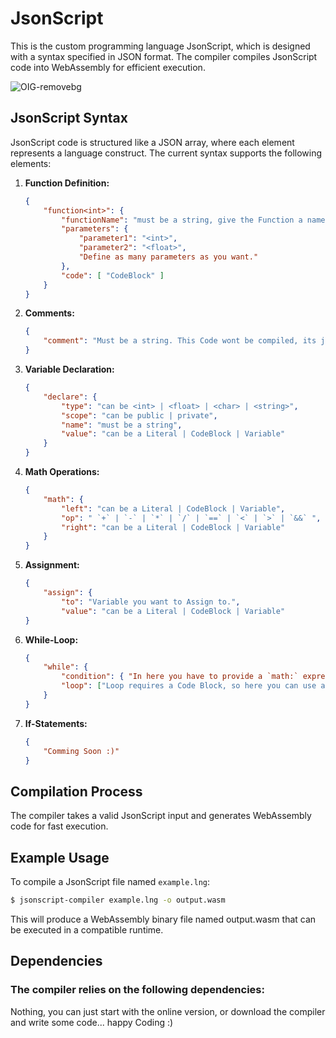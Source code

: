 # JsonScript

This is the custom programming language JsonScript, which is designed with a syntax specified in JSON format. The compiler compiles JsonScript code into WebAssembly for efficient execution.

![OIG-removebg](https://github.com/Muvels/JsonScript/assets/58641436/78230939-f7ae-4b77-8b96-b75994d16cfd)


## JsonScript Syntax

JsonScript code is structured like a JSON array, where each element represents a language construct. The current syntax supports the following elements:

1. **Function Definition:**
    ```json
    {
        "function<int>": {
            "functionName": "must be a string, give the Function a name",
            "parameters": {
                "parameter1": "<int>",
                "parameter2": "<float>",
                "Define as many parameters as you want."
            },
            "code": [ "CodeBlock" ]
        }
    }
    ```

2. **Comments:**
    ```json
    {
        "comment": "Must be a string. This Code wont be compiled, its just a comment"
    }
    ```

3. **Variable Declaration:**
    ```json
    {
        "declare": {
            "type": "can be <int> | <float> | <char> | <string>",
            "scope": "can be public | private",
            "name": "must be a string",
            "value": "can be a Literal | CodeBlock | Variable"
        }
    }
    ```

4. **Math Operations:**
    ```json
    {
        "math": {
            "left": "can be a Literal | CodeBlock | Variable",
            "op": " `+` | `-` | `*` | `/` | `==` | `<` | `>` | `&&` ",
            "right": "can be a Literal | CodeBlock | Variable"
        }
    }
    ```

5. **Assignment:**
    ```json
    {
        "assign": {
            "to": "Variable you want to Assign to.",
            "value": "can be a Literal | CodeBlock | Variable"
    }
    ```

6. **While-Loop:**
    ```json
    {
        "while": {
            "condition": { "In here you have to provide a `math:` expression (4)"},
            "loop": ["Loop requires a Code Block, so here you can use any CodeBlock from above."]
        }
    }
    ```
7. **If-Statements:**
    ```json
    {
        "Comming Soon :)"
    }
    ```

## Compilation Process

The compiler takes a valid JsonScript input and generates WebAssembly code for fast execution.

## Example Usage

To compile a JsonScript file named `example.lng`:

```bash
$ jsonscript-compiler example.lng -o output.wasm
```
This will produce a WebAssembly binary file named output.wasm that can be executed in a compatible runtime.

## Dependencies
### The compiler relies on the following dependencies:
Nothing, you can just start with the online version, or download the compiler and write some code... happy Coding :)
